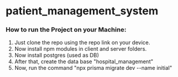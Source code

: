 # patient_management_system

<h3>How to run the Project on your Machine:</h3>
<ol>
  <li>Just clone the repo using the repo link on your device.</li>
  <li>Now install npm modules in client and server folders.</li>
  <li>Now install postgres (used as DB)</li>
  <li>After that, create the data base "hospital_management"</li>
  <li>Now, run the command "npx prisma migrate dev --name initial"</li>
  
</ol>
